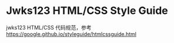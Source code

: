 # Jwks123 HTML/CSS Style Guide

jwks123 HTML/CSS 代码规范，参考
https://google.github.io/styleguide/htmlcssguide.html

